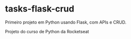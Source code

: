 # tasks-flask-crud
Primeiro projeto em Python usando Flask, com APIs e CRUD. 

Projeto do curso de Python da Rocketseat
